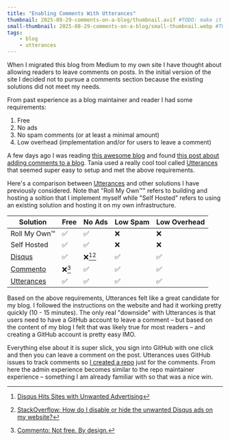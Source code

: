 ```yaml
---
title: "Enabling Comments With Utterances"
thumbnail: 2025-08-29-comments-on-a-blog/thumbnail.avif #TODO: make it dynamic type
small-thumbnail: 2025-08-29-comments-on-a-blog/small-thumbnail.webp #TODO: make it dynamic type
tags:
    - blog
    - utterances
---
```


When I migrated this blog from Medium to my own site I have thought about allowing readers to leave comments on posts.
In the initial version of the site I decided not to pursue a comments section because the existing solutions did not meet my needs.

<!-- excerpt -->
From past experience as a blog maintainer and reader I had some requirements:

1. Free
1. No ads
1. No spam comments (or at least a minimal amount)
1. Low overhead (implementation and/or for users to leave a comment)

A few days ago I was reading [this awesome blog](https://www.taniarascia.com/blog/) and found [this post about adding comments to a blog](https://www.taniarascia.com/adding-comments-to-my-blog/). Tania used a really cool tool called [Utterances](https://utteranc.es/) that seemed super easy to setup and met the above requirements.

Here's a comparison between [Utterances](https://utteranc.es/) and other solutions I have previously considered. Note that "Roll My Own™" refers to building and hosting a soltion that I implement myself while "Self Hosted" refers to using an existing solution and hosting it on my own infrastructure.

| Solution                           | Free                  | No Ads                               | Low Spam | Low Overhead |
| ---------------------------------- | --------------------- | ------------------------------------ | -------- | ------------ |
| Roll My Own™                       | ✅                    | ✅                                   | ❌       | ❌           |
| Self Hosted                        | ✅                    | ✅                                   | ❌       | ❌           |
| [Disqus](https://disqus.com/)      | ✅                    | ❌[^ads-in-disqus][^ads-in-disqus-2] | ✅       | ✅           |
| [Commento](https://commento.io/)   | ❌[^commento-pricing] | ✅                                   | ✅       | ✅           |
| [Utterances](https://utteranc.es/) | ✅                    | ✅                                   | ✅       | ✅           |

Based on the above requirements, Utterances felt like a great candidate for my blog. I followed the instructions on the website and had it working pretty quickly (10 - 15 minutes).
The only real "downside" with Utterances is that users need to have a GitHub account to leave a comment – but based on the content of my blog I felt that was likely true for most readers – and creating a GitHub account is pretty easy IMO.

Everything else about it is super slick, you sign into GitHub with one click and then you can leave a comment on the post. Utterances uses GitHub issues to track comments so [I created a repo](https://github.com/pureooze/comments) just for the comments. From here the admin experience becomes similar to the repo maintainer experience – something I am already familiar with so that was a nice win.

[^ads-in-disqus]: [Disqus Hits Sites with Unwanted Advertising](https://wptavern.com/disqus-hits-sites-with-unwanted-advertising-plans-to-charge-large-publishers-a-monthly-fee-to-remove-ads)
[^ads-in-disqus-2]: [StackOverflow: How do I disable or hide the unwanted Disqus ads on my website?](https://stackoverflow.com/questions/49131980/how-do-i-disable-or-hide-the-unwanted-disqus-ads-on-my-website)
[^commento-pricing]: [Commento: Not free. By design.](https://commento.io/pricing)
